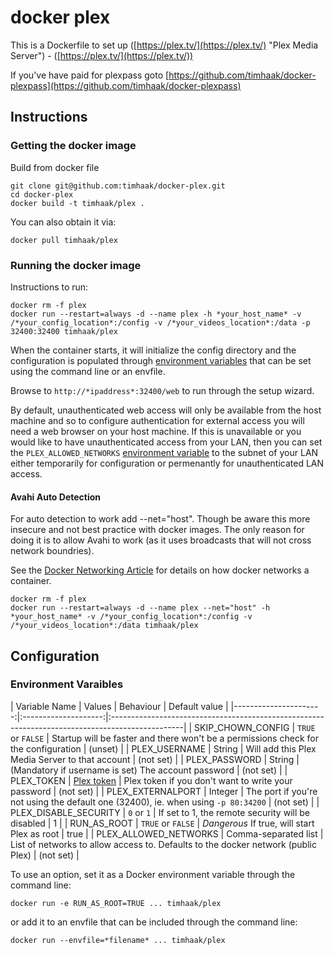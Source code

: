 # docker plex
This is a Dockerfile to set up ([https://plex.tv/](https://plex.tv/) "Plex Media Server") - ([https://plex.tv/](https://plex.tv/))

If you've have paid for plexpass goto [https://github.com/timhaak/docker-plexpass](https://github.com/timhaak/docker-plexpass)

## Instructions
### Getting the docker image
Build from docker file

```
git clone git@github.com:timhaak/docker-plex.git
cd docker-plex
docker build -t timhaak/plex .
```

You can also obtain it via:

```
docker pull timhaak/plex
```

### Running the docker image
Instructions to run:

```
docker rm -f plex
docker run --restart=always -d --name plex -h *your_host_name* -v /*your_config_location*:/config -v /*your_videos_location*:/data -p 32400:32400 timhaak/plex
```

When the container starts, it will initialize the config directory and the configuration is populated through [environment variables](#environment-variables) that can be set using the command line or an envfile.

Browse to `http://*ipaddress*:32400/web` to run through the setup wizard.

By default, unauthenticated web access will only be available from the host machine and so to configure authentication for external access you will need a web browser on your host machine. If this is unavailable or you would like to have unauthenticated access from your LAN, then you can set the `PLEX_ALLOWED_NETWORKS` [environment variable](#environment-variables) to the subnet of your LAN either temporarily for configuration or permenantly for unauthenticated LAN access.

#### Avahi Auto Detection
For auto detection to work add --net="host". Though be aware this more insecure and not best practice with docker images. The only reason for doing it is to allow Avahi to work (as it uses broadcasts that will not cross network boundries).

See the [Docker Networking Article](https://docs.docker.com/articles/networking/#how-docker-networks-a-container) for details on how docker networks a container.

```
docker rm -f plex
docker run --restart=always -d --name plex --net="host" -h *your_host_name* -v /*your_config_location*:/config -v /*your_videos_location*:/data timhaak/plex
```

## Configuration
### Environment Varaibles

|         Variable Name |        Values        | Behaviour | Default value                                                                       |
|----------------------:|:--------------------:|:------------------------------------------------------------------------------------------------|
|     SKIP_CHOWN_CONFIG |  `TRUE` or `FALSE`   | Startup will be faster and there won't be a permissions check for the configuration | (unset)   |
|         PLEX_USERNAME |        String        | Will add this Plex Media Server to that account | (not set)                                     |
|         PLEX_PASSWORD |        String        | (Mandatory if username is set) The account password | (not set)                                 |
|            PLEX_TOKEN |   [Plex token][1]    | Plex token if you don't want to write your password | (not set)                                 |
|     PLEX_EXTERNALPORT |       Integer        | The port if you're not using the default one (32400), ie. when using `-p 80:34200` |  (not set) |
| PLEX_DISABLE_SECURITY |      `0` or `1`      | If set to 1, the remote security will be disabled | 1                                           |
|           RUN_AS_ROOT |  `TRUE` or `FALSE`   | *Dangerous* If true, will start Plex as root | true                                             |
| PLEX_ALLOWED_NETWORKS | Comma-separated list | List of networks to allow access to. Defaults to the docker network (public Plex) | (not set)   |

To use an option, set it as a Docker environment variable through the command line:

```
docker run -e RUN_AS_ROOT=TRUE ... timhaak/plex
```

or add it to an envfile that can be included through the command line:

```
docker run --envfile=*filename* ... timhaak/plex
```

[1]: https://support.plex.tv/hc/en-us/articles/204059436-Finding-your-account-token-X-Plex-Token
